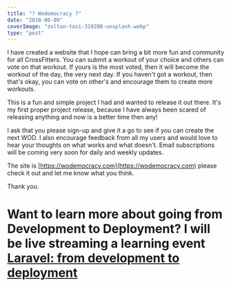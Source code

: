 ```yaml
---
title: "? Wodemocracy ?"
date: "2018-06-09"
coverImage: "zoltan-tasi-319208-unsplash.webp"
type: "post"
---
```


I have created a website that I hope can bring a bit more fun and community for all CrossFitters. You can submit a workout of your choice and others can vote on that workout. If yours is the most voted, then it will become the workout of the day, the very next day. If you haven't got a workout, then that's okay, you can vote on other's and encourage them to create more workouts.

This is a fun and simple project I had and wanted to release it out there. It's my first proper project release, because I have always been scared of releasing anything and now is a better time then any!

I ask that you please sign-up and give it a go to see if you can create the next WOD. I also encourage feedback from all my users and would love to hear your thoughts on what works and what doesn't. Email subscriptions will be coming very soon for daily and weekly updates.

The site is [https://wodemocracy.com](https://wodemocracy.com) please check it out and let me know what you think.

Thank you.

# Want to learn more about going from Development to Deployment? I will be live streaming a learning event [Laravel: from development to deployment](/dev-to-deploy)
